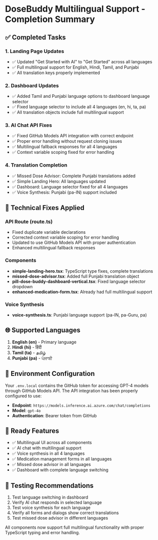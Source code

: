 # DoseBuddy Multilingual Support - Completion Summary

## ✅ Completed Tasks

### 1. Landing Page Updates
- ✅ Updated "Get Started with AI" to "Get Started" across all languages
- ✅ Full multilingual support for English, Hindi, Tamil, and Punjabi
- ✅ All translation keys properly implemented

### 2. Dashboard Updates  
- ✅ Added Tamil and Punjabi language options to dashboard language selector
- ✅ Fixed language selector to include all 4 languages (en, hi, ta, pa)
- ✅ All translation objects include full multilingual support

### 3. AI Chat API Fixes
- ✅ Fixed GitHub Models API integration with correct endpoint
- ✅ Proper error handling without request cloning issues
- ✅ Multilingual fallback responses for all 4 languages
- ✅ Context variable scoping fixed for error handling

### 4. Translation Completion
- ✅ Missed Dose Advisor: Complete Punjabi translations added
- ✅ Simple Landing Hero: All languages updated
- ✅ Dashboard: Language selector fixed for all 4 languages
- ✅ Voice Synthesis: Punjabi (pa-IN) support included

## 🔧 Technical Fixes Applied

### API Route (route.ts)
- Fixed duplicate variable declarations
- Corrected context variable scoping for error handling
- Updated to use GitHub Models API with proper authentication
- Enhanced multilingual fallback responses

### Components
- **simple-landing-hero.tsx**: TypeScript type fixes, complete translations
- **missed-dose-advisor.tsx**: Added full Punjabi translation object
- **pill-dose-buddy-dashboard-vertical.tsx**: Fixed language selector dropdown
- **enhanced-medication-form.tsx**: Already had full multilingual support

### Voice Synthesis
- **voice-synthesis.ts**: Punjabi language support (pa-IN, pa-Guru, pa)

## 🌐 Supported Languages

1. **English (en)** - Primary language
2. **Hindi (hi)** - हिंदी
3. **Tamil (ta)** - தமிழ்  
4. **Punjabi (pa)** - ਪੰਜਾਬੀ

## 🔑 Environment Configuration

Your `.env.local` contains the GitHub token for accessing GPT-4 models through GitHub Models API. The API integration has been properly configured to use:

- **Endpoint**: `https://models.inference.ai.azure.com/chat/completions`
- **Model**: `gpt-4o`
- **Authentication**: Bearer token from GitHub

## 🚀 Ready Features

- ✅ Multilingual UI across all components
- ✅ AI chat with multilingual support
- ✅ Voice synthesis in all 4 languages
- ✅ Medication management forms in all languages
- ✅ Missed dose advisor in all languages
- ✅ Dashboard with complete language switching

## 🧪 Testing Recommendations

1. Test language switching in dashboard
2. Verify AI chat responds in selected language
3. Test voice synthesis for each language
4. Verify all forms and dialogs show correct translations
5. Test missed dose advisor in different languages

All components now support full multilingual functionality with proper TypeScript typing and error handling.
